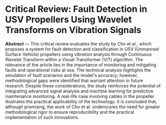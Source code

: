 # Critical Review: Fault Detection in USV Propellers Using Wavelet Transforms on Vibration Signals

***Abstract*** — This critical review evaluates the study by Cho et al., which proposes a system for fault detection and classification in USV (Unmanned Surface Vehicle) propellers using vibration analysis through Continuous Wavelet Transform within a Visual Transformer (ViT) algorithm. The relevance of the article lies in the importance of monitoring and mitigating faults and operational risks at sea. The technical analysis highlights the simulation of fault scenarios and the model's accuracy; however, methodological gaps were identified that warrant attention in future research. Despite these considerations, the study reinforces the potential of integrating advanced signal analysis and machine learning for predictive maintenance monitoring. A real-life case involving cables in the propeller illustrates the practical applicability of the technology. It is concluded that, although promising, the work of Cho et al. underscores the need for greater methodological rigor to ensure reproducibility and the practical implementation of such innovations.